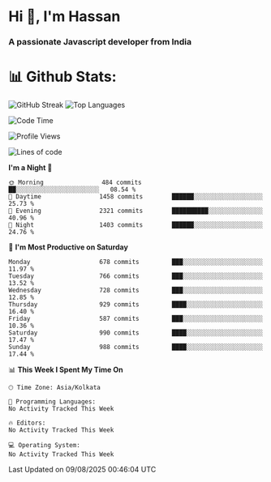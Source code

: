 # Hi 👋, I'm Hassan
### A passionate Javascript developer from India


# 📊 Github Stats:
![GitHub Streak](https://github-readme-streak-stats.herokuapp.com/?user=codeblooded47&theme=dracula&hide_border=false)
![Top Languages](https://github-readme-stats.vercel.app/api/top-langs/?username=codeblooded47&layout=compact&theme=dracula)



<!--START_SECTION:waka-->
![Code Time](http://img.shields.io/badge/Code%20Time-883%20hrs%201%20min-blue)

![Profile Views](http://img.shields.io/badge/Profile%20Views-0-blue)

![Lines of code](https://img.shields.io/badge/From%20Hello%20World%20I%27ve%20Written-24.2%20million%20lines%20of%20code-blue)

**I'm a Night 🦉** 

```text
🌞 Morning                484 commits         ██░░░░░░░░░░░░░░░░░░░░░░░   08.54 % 
🌆 Daytime                1458 commits        ██████░░░░░░░░░░░░░░░░░░░   25.73 % 
🌃 Evening                2321 commits        ██████████░░░░░░░░░░░░░░░   40.96 % 
🌙 Night                  1403 commits        ██████░░░░░░░░░░░░░░░░░░░   24.76 % 
```
📅 **I'm Most Productive on Saturday** 

```text
Monday                   678 commits         ███░░░░░░░░░░░░░░░░░░░░░░   11.97 % 
Tuesday                  766 commits         ███░░░░░░░░░░░░░░░░░░░░░░   13.52 % 
Wednesday                728 commits         ███░░░░░░░░░░░░░░░░░░░░░░   12.85 % 
Thursday                 929 commits         ████░░░░░░░░░░░░░░░░░░░░░   16.40 % 
Friday                   587 commits         ███░░░░░░░░░░░░░░░░░░░░░░   10.36 % 
Saturday                 990 commits         ████░░░░░░░░░░░░░░░░░░░░░   17.47 % 
Sunday                   988 commits         ████░░░░░░░░░░░░░░░░░░░░░   17.44 % 
```


📊 **This Week I Spent My Time On** 

```text
🕑︎ Time Zone: Asia/Kolkata

💬 Programming Languages: 
No Activity Tracked This Week

🔥 Editors: 
No Activity Tracked This Week

💻 Operating System: 
No Activity Tracked This Week
```


 Last Updated on 09/08/2025 00:46:04 UTC
<!--END_SECTION:waka-->

